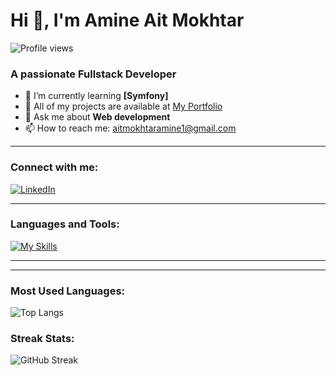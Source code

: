 # Hi 👋, I'm Amine Ait Mokhtar

![Profile views](https://komarev.com/ghpvc/?username=amine-aitmokhtar&color=blue)

### A passionate Fullstack Developer

- 🌱 I’m currently learning **[Symfony]**
- 🔗 All of my projects are available at [My Portfolio](https://amine-aitmokhtar-portfolio.netlify.app/)
- 💬 Ask me about **Web development**
- 📫 How to reach me: aitmokhtaramine1@gmail.com

---

### Connect with me:
[![LinkedIn](https://img.shields.io/badge/LinkedIn-0077B5?style=for-the-badge&logo=linkedin&logoColor=white)](https://www.linkedin.com/in/amine-aitmokhtar/)


---

### Languages and Tools:
[![My Skills](https://skillicons.dev/icons?i=react,nextjs,js,php,laravel,symfony,mysql,mongodb,typescript,nodejs,tailwind&theme=dark)](https://skillicons.dev)

---

---


### Most Used Languages:
![Top Langs](https://github-readme-stats.vercel.app/api/top-langs/?username=amine-aitmokhtar&layout=compact&theme=dark)

### Streak Stats:
![GitHub Streak](https://streak-stats.demolab.com?user=amine-aitmokhtar&theme=dark&date_format=M%20j%5B%2C%20Y%5D)


